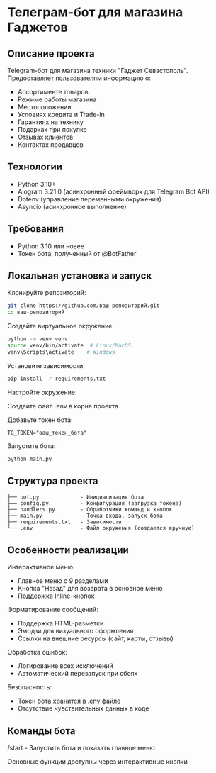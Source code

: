 # Телеграм-бот для магазина Гаджетов
## Описание проекта
Telegram-бот для магазина техники "Гаджет Севастополь". Предоставляет пользователям информацию о:

* Ассортименте товаров
* Режиме работы магазина
* Местоположении
* Условиях кредита и Trade-in
* Гарантиях на технику
* Подарках при покупке
* Отзывах клиентов
* Контактах продавцов

## Технологии
* Python 3.10+
* Aiogram 3.21.0 (асинхронный фреймворк для Telegram Bot API)
* Dotenv (управление переменными окружения)
* Asyncio (асинхронное выполнение)

## Требования
* Python 3.10 или новее
* Токен бота, полученный от @BotFather

## Локальная установка и запуск
Клонируйте репозиторий:
```bash
git clone https://github.com/ваш-репозиторий.git
cd ваш-репозиторий
```
Создайте виртуальное окружение:

```bash
python -m venv venv
source venv/bin/activate  # Linux/MacOS
venv\Scripts\activate    # Windows
```
Установите зависимости:

```bash
pip install -r requirements.txt
```
Настройте окружение:

Создайте файл .env в корне проекта

Добавьте токен бота:

```env
TG_TOKEN="ваш_токен_бота"
```
Запустите бота:

```bash
python main.py
```
## Структура проекта
```text
├── bot.py             - Инициализация бота
├── config.py          - Конфигурация (загрузка токена)
├── handlers.py        - Обработчики команд и кнопок
├── main.py            - Точка входа, запуск бота
├── requirements.txt   - Зависимости
└── .env               - Файл окружения (создается вручную)
```
## Особенности реализации
Интерактивное меню:
* Главное меню с 9 разделами
* Кнопка "Назад" для возврата в основное меню
* Поддержка Inline-кнопок

Форматирование сообщений:
* Поддержка HTML-разметки
* Эмодзи для визуального оформления
* Ссылки на внешние ресурсы (сайт, карты, отзывы)

Обработка ошибок:
* Логирование всех исключений
* Автоматический перезапуск при сбоях

Безопасность:

* Токен бота хранится в .env файле
* Отсутствие чувствительных данных в коде

## Команды бота
/start - Запустить бота и показать главное меню

Основные функции доступны через интерактивные кнопки